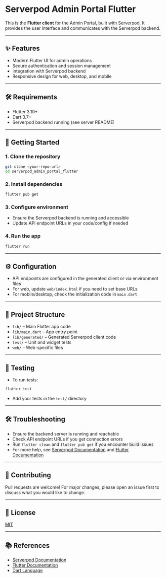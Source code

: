 # Serverpod Admin Portal Flutter

This is the **Flutter client** for the Admin Portal, built with Serverpod. It provides the user interface and communicates with the Serverpod backend.

---

## ✨ Features
- Modern Flutter UI for admin operations
- Secure authentication and session management
- Integration with Serverpod backend
- Responsive design for web, desktop, and mobile

---

## 🛠 Requirements
- Flutter 3.10+
- Dart 3.7+
- Serverpod backend running (see server README)

---

## 🚀 Getting Started

### 1. Clone the repository
```bash
git clone <your-repo-url>
cd serverpod_admin_portal_flutter
```

### 2. Install dependencies
```bash
flutter pub get
```

### 3. Configure environment
- Ensure the Serverpod backend is running and accessible
- Update API endpoint URLs in your code/config if needed

### 4. Run the app
```bash
flutter run
```

---

## ⚙️ Configuration
- API endpoints are configured in the generated client or via environment files
- For web, update `web/index.html` if you need to set base URLs
- For mobile/desktop, check the initialization code in `main.dart`

---

## 📂 Project Structure
- `lib/` – Main Flutter app code
- `lib/main.dart` – App entry point
- `lib/generated/` – Generated Serverpod client code
- `test/` – Unit and widget tests
- `web/` – Web-specific files

---

## 🧪 Testing
- To run tests:
```bash
flutter test
```
- Add your tests in the `test/` directory

---

## 🛠 Troubleshooting
- Ensure the backend server is running and reachable
- Check API endpoint URLs if you get connection errors
- Run `flutter clean` and `flutter pub get` if you encounter build issues
- For more help, see [Serverpod Documentation](https://docs.serverpod.dev/) and [Flutter Documentation](https://docs.flutter.dev/)

---

## 🤝 Contributing
Pull requests are welcome! For major changes, please open an issue first to discuss what you would like to change.

---

## 📄 License
[MIT](LICENSE)

---

## 📚 References
- [Serverpod Documentation](https://docs.serverpod.dev/)
- [Flutter Documentation](https://docs.flutter.dev/)
- [Dart Language](https://dart.dev/)

